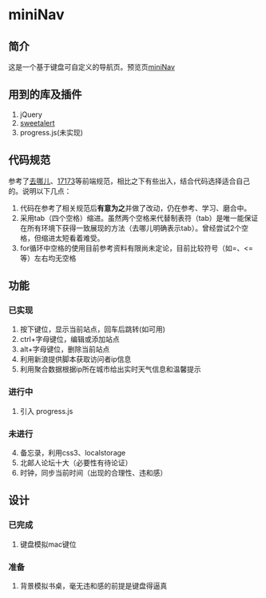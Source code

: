 # miniNav

## 简介

这是一个基于键盘可自定义的导航页。预览页[miniNav](http://if-true.com/miniNav/)

## 用到的库及插件

1. jQuery
1. [sweetalert](https://t4t5.github.io/sweetalert/)
2. progress.js(未实现)

## 代码规范

参考了[去哪儿](https://github.com/byr-gdp/html-css-guide)、[17173](https://github.com/byr-gdp/javascript-style-reference)等前端规范，相比之下有些出入，结合代码选择适合自己的。说明以下几点：

1. 代码在参考了相关规范后**有意为之**并做了改动，仍在参考、学习、磨合中。
1. 采用tab（四个空格）缩进。虽然两个空格来代替制表符（tab）是唯一能保证在所有环境下获得一致展现的方法（去哪儿明确表示tab）。曾经尝试2个空格，但缩进太短看着难受。
2. for循环中空格的使用目前参考资料有限尚未定论，目前比较符号（如=、<=等）左右均无空格


## 功能

### 已实现

1. 按下键位，显示当前站点，回车后跳转(如可用)
2. ctrl+字母键位，编辑或添加站点
3. alt+字母键位，删除当前站点
4. 利用新浪提供脚本获取访问者ip信息
5. 利用聚合数据根据ip所在城市给出实时天气信息和温馨提示

### 进行中

1. 引入 progress.js

### 未进行

4. 备忘录，利用css3、localstorage
5. 北邮人论坛十大（必要性有待论证）
6. 时钟，同步当前时间（出现的合理性、违和感）


## 设计

### 已完成

1. 键盘模拟mac键位

### 准备


1. 背景模拟书桌，毫无违和感的前提是键盘得逼真


